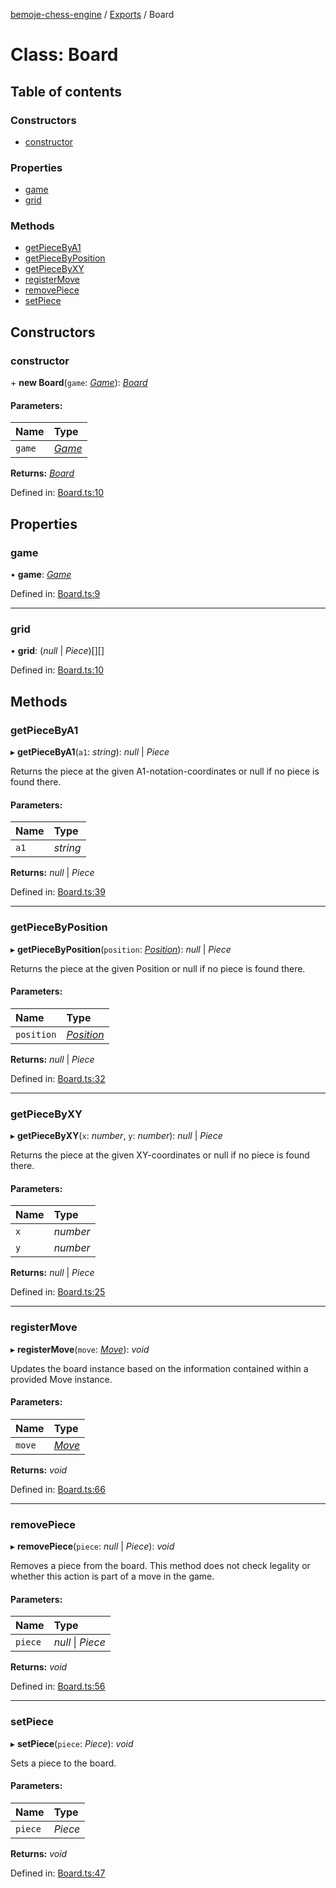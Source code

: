 [bemoje-chess-engine](../README.md) / [Exports](../modules.md) / Board

# Class: Board

## Table of contents

### Constructors

- [constructor](board.md#constructor)

### Properties

- [game](board.md#game)
- [grid](board.md#grid)

### Methods

- [getPieceByA1](board.md#getpiecebya1)
- [getPieceByPosition](board.md#getpiecebyposition)
- [getPieceByXY](board.md#getpiecebyxy)
- [registerMove](board.md#registermove)
- [removePiece](board.md#removepiece)
- [setPiece](board.md#setpiece)

## Constructors

### constructor

\+ **new Board**(`game`: [*Game*](game.md)): [*Board*](board.md)

#### Parameters:

Name | Type |
:------ | :------ |
`game` | [*Game*](game.md) |

**Returns:** [*Board*](board.md)

Defined in: [Board.ts:10](https://github.com/bemoje/chess/blob/255b248/src/Board.ts#L10)

## Properties

### game

• **game**: [*Game*](game.md)

Defined in: [Board.ts:9](https://github.com/bemoje/chess/blob/255b248/src/Board.ts#L9)

___

### grid

• **grid**: (*null* \| *Piece*)[][]

Defined in: [Board.ts:10](https://github.com/bemoje/chess/blob/255b248/src/Board.ts#L10)

## Methods

### getPieceByA1

▸ **getPieceByA1**(`a1`: *string*): *null* \| *Piece*

Returns the piece at the given A1-notation-coordinates or null if no piece is found there.

#### Parameters:

Name | Type |
:------ | :------ |
`a1` | *string* |

**Returns:** *null* \| *Piece*

Defined in: [Board.ts:39](https://github.com/bemoje/chess/blob/255b248/src/Board.ts#L39)

___

### getPieceByPosition

▸ **getPieceByPosition**(`position`: [*Position*](position.md)): *null* \| *Piece*

Returns the piece at the given Position or null if no piece is found there.

#### Parameters:

Name | Type |
:------ | :------ |
`position` | [*Position*](position.md) |

**Returns:** *null* \| *Piece*

Defined in: [Board.ts:32](https://github.com/bemoje/chess/blob/255b248/src/Board.ts#L32)

___

### getPieceByXY

▸ **getPieceByXY**(`x`: *number*, `y`: *number*): *null* \| *Piece*

Returns the piece at the given XY-coordinates or null if no piece is found there.

#### Parameters:

Name | Type |
:------ | :------ |
`x` | *number* |
`y` | *number* |

**Returns:** *null* \| *Piece*

Defined in: [Board.ts:25](https://github.com/bemoje/chess/blob/255b248/src/Board.ts#L25)

___

### registerMove

▸ **registerMove**(`move`: [*Move*](move.md)): *void*

Updates the board instance based on the information contained within a provided Move instance.

#### Parameters:

Name | Type |
:------ | :------ |
`move` | [*Move*](move.md) |

**Returns:** *void*

Defined in: [Board.ts:66](https://github.com/bemoje/chess/blob/255b248/src/Board.ts#L66)

___

### removePiece

▸ **removePiece**(`piece`: *null* \| *Piece*): *void*

Removes a piece from the board.
This method does not check legality or whether this action is part of a move in the game.

#### Parameters:

Name | Type |
:------ | :------ |
`piece` | *null* \| *Piece* |

**Returns:** *void*

Defined in: [Board.ts:56](https://github.com/bemoje/chess/blob/255b248/src/Board.ts#L56)

___

### setPiece

▸ **setPiece**(`piece`: *Piece*): *void*

Sets a piece to the board.

#### Parameters:

Name | Type |
:------ | :------ |
`piece` | *Piece* |

**Returns:** *void*

Defined in: [Board.ts:47](https://github.com/bemoje/chess/blob/255b248/src/Board.ts#L47)
